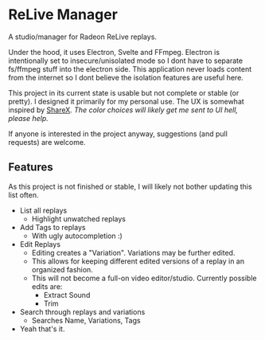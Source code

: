 # ReLive Manager
A studio/manager for Radeon ReLive replays.

Under the hood, it uses Electron, Svelte and FFmpeg.
Electron is intentionally set to insecure/unisolated mode so I dont have to separate fs/ffmpeg stuff into the electron side.
This application never loads content from the internet so I dont believe the isolation features are useful here.

This project in its current state is usable but not complete or stable (or pretty). I designed it primarily for my personal use. The UX is somewhat inspired by [ShareX](https://getsharex.com/).
*The color choices will likely get me sent to UI hell, please help.*

If anyone is interested in the project anyway, suggestions (and pull requests) are welcome.

## Features
As this project is not finished or stable, I will likely not bother updating this list often.
- List all replays
  - Highlight unwatched replays
- Add Tags to replays
  - With ugly autocompletion :)
- Edit Replays
  - Editing creates a "Variation". Variations may be further edited.
  - This allows for keeping different edited versions of a replay in an organized fashion.
  - This will not become a full-on video editor/studio. Currently possible edits are:
    - Extract Sound
    - Trim
- Search through replays and variations
  - Searches Name, Variations, Tags
- Yeah that's it.